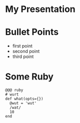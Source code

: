 <!SLIDE>
# My Presentation

<!SLIDE bullets incremental>
# Bullet Points

* first point
* second point
* third point

<!SLIDE>
# Some Ruby

    @@@ ruby
    # wurt
    def what(opts={})
      @wut = 'wut'
      /wat/
      10
    end
